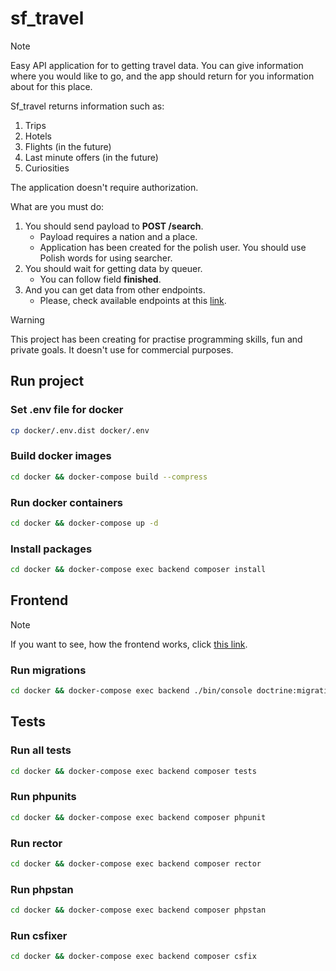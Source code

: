 # sf_travel

> [!NOTE]
> Easy API application for to getting travel data. 
> You can give information where you would like to go, 
> and the app should return for you information about for this place. 
> 
> Sf_travel returns information such as:
> 1. Trips
> 2. Hotels
> 3. Flights (in the future)
> 4. Last minute offers (in the future)
> 5. Curiosities
> 
> The application doesn't require authorization.
> 
> What are you must do: 
> 1. You should send payload to **POST /search**.
>    * Payload requires a nation and a place.
>    * Application has been created for the polish user. You should use Polish words for using searcher.
> 2. You should wait for getting data by queuer.
>    * You can follow field **finished**.
> 3. And you can get data from other endpoints.
>    * Please, check available endpoints at this [link](http://localhost/).

> [!WARNING]
> This project has been creating for practise programming skills, fun and private goals. 
> It doesn't use for commercial purposes.


## Run project

### Set .env file for docker

```sh
cp docker/.env.dist docker/.env
```

### Build docker images

```sh
cd docker && docker-compose build --compress
```

### Run docker containers

```sh
cd docker && docker-compose up -d
```

### Install packages

```sh
cd docker && docker-compose exec backend composer install
```

## Frontend

> [!NOTE]
> If you want to see, how the frontend works, click [this link](https://github.com/gorskimarcin96/vue_travel).

### Run migrations

```sh
cd docker && docker-compose exec backend ./bin/console doctrine:migration:migrate -n
```

## Tests

### Run all tests

```sh
cd docker && docker-compose exec backend composer tests
```

### Run phpunits

```sh
cd docker && docker-compose exec backend composer phpunit
```

### Run rector

```sh
cd docker && docker-compose exec backend composer rector
```

### Run phpstan

```sh
cd docker && docker-compose exec backend composer phpstan
```

### Run csfixer

```sh
cd docker && docker-compose exec backend composer csfix
```
